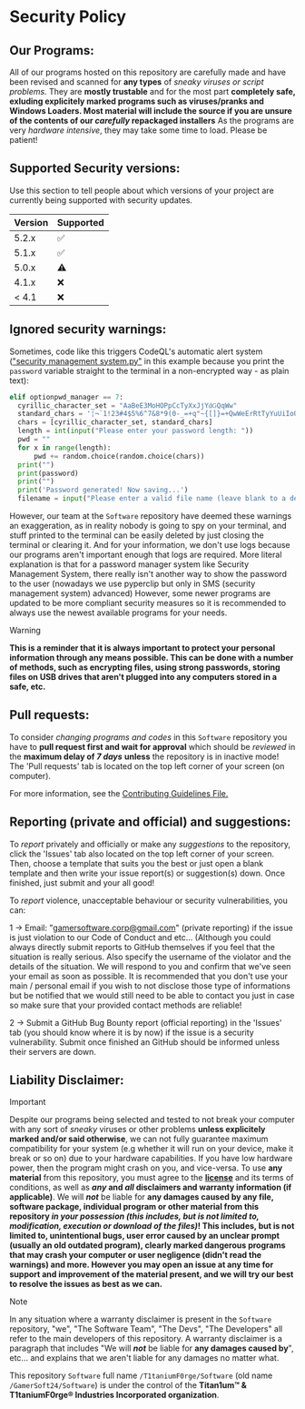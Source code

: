 # Security Policy

## Our Programs:
All of our programs hosted on this repository are carefully made and have been revised and scanned for **any types** of *sneaky viruses or script problems.* They are **mostly trustable** and for the most part **completely safe, exluding explicitely marked programs such as viruses/pranks and Windows Loaders. Most material will include the source if you are unsure of the contents of our *carefully* repackaged installers** As the programs are very *hardware intensive*, they may take some time to load. Please be patient!

## Supported Security versions:

Use this section to tell people about which versions of your project are
currently being supported with security updates. 

| Version | Supported          |
| ------- | ------------------ |
| 5.2.x   | :white_check_mark: |
| 5.1.x   | :white_check_mark: |
| 5.0.x   | :warning:          |
| 4.1.x   | :x:                |
| < 4.1   | :x:                |

## Ignored security warnings:

Sometimes, code like this triggers CodeQL's automatic alert system (["security management system.py"](/PySoft/Utilities/security%20management%20system.py) in this example because you print the `password` variable straight to the terminal in a non-encrypted way - as plain text):
```py
elif optionpwd_manager == 7:
  cyrillic_character_set = "АаВеЕЗМоНОРрСсТуХхЈјҮԁԌԚԛԜԝ"
  standard_chars = '¦¬`1!23#4$5%6^7&8*9(0-_=+q"~{[]}=+QwWeErRtTyYuUiIoOpPaAsSdDfFgGhHjJkKlL;:@~^%#\|zZxXcCvVbBnNmMm,<.>/?)'
  chars = [cyrillic_character_set, standard_chars]
  length = int(input("Please enter your password length: "))
  pwd = ""
  for x in range(length):
      pwd += random.choice(random.choice(chars))
  print("")
  print(password)
  print("")
  print('Password generated! Now saving...')
  filename = input("Please enter a valid file name (leave blank to a default file of pwd_openscs.pwd). If the file does not
```
However, our team at the `Software` repository have deemed these warnings an exaggeration, as in reality nobody is going to spy on your terminal, and stuff printed to the terminal can be easily deleted by just closing the terminal or clearing it. And for your information, we don't use logs because our programs aren't important enough that logs are required. More literal explanation is that for a password manager system like Security Management System, there really isn't another way to show the password to the user (nowadays we use pyperclip but only in SMS (security management system) advanced) However, some newer programs are updated to be more compliant security measures so it is recommended to always use the newest available programs for your needs.

> [!WARNING]
>
> **This is a reminder that it is always important to protect your personal information through any means possible. This can be done with a number of methods, such as encrypting files, using strong passwords, storing files on USB drives that aren't plugged into any computers stored in a safe, etc.**

## Pull requests:
To consider *changing programs and codes* in this `Software` repository you have to **pull request first and wait for approval** which should be *reviewed* in the **maximum delay of ***7 days***** **unless** the repository is in inactive mode! The 'Pull requests' tab is located on the top left corner of your screen (on computer).

For more information, see the [Contributing Guidelines File.](/CONTRIBUTING.md)

## Reporting (private and official) and suggestions: 
To *report* privately and officially or make any *suggestions* to the repository, click the 'Issues' tab also located on the top left corner of your screen. Then, choose a template that suits you the best or just open a blank template and then write your issue report(s) or suggestion(s) down. Once finished, just submit and your all good!

To *report* violence, unacceptable behaviour or security vulnerabilities, you can:

1 -> Email: "gamersoftware.corp@gmail.com" (private reporting) if the issue is just violation to our Code of Conduct and etc... (Although you could always directly submit reports to GitHub themselves if you feel that the situation is really serious. Also specify the username of the violator and the details of the situation. We will respond to you and confirm that we've seen your email as soon as possible. It is recommended that you don't use your main / personal email if you wish to not disclose those type of informations but be notified that we would still need to be able to contact you just in case so make sure that your provided contact methods are reliable!

2 -> Submit a GitHub Bug Bounty report (official reporting) in the 'Issues' tab (you should know where it is by now) if the issue is a security vulnerability. Submit once finished an GitHub should be informed unless their servers are down.

## Liability Disclaimer:

> [!IMPORTANT]
>
> Despite our programs being selected and tested to not break your computer with any sort of *sneaky* viruses or other problems **unless explicitely marked and/or said otherwise**, we can not fully guarantee maximum compatibility for your system (e.g whether it will run on your device, make it break or so on) due to your hardware capabilities. If you have low hardware power, then the program might crash on you, and vice-versa. To use **any material** from this repository, you must agree to the **[license](/LICENSE)** and its terms of conditions, as well as ***any* and *all* disclaimers and warranty information (if applicable)**. We will ***not*** be liable for **any damages caused by any file, software package, individual program or other material from this repository *in your possession (this includes, but is not limited to, modification, execution or download of the files)*! This includes, but is not limited to, unintentional bugs, user error caused by an unclear prompt (usually an old outdated program), clearly marked dangerous programs that may crash your computer or user negligence (didn't read the warnings) and more. However you may open an issue at any time for support and improvement of the material present, and we will try our best to resolve the issues as best as we can.**

> [!NOTE]
> In any situation where a warranty disclaimer is present in the `Software` repository, "we", "The Software Team", "The Devs", "The Developers" all refer to the main developers of this repository. A warranty disclaimer is a paragraph that includes "We will ***not*** be liable for **any damages caused by**", etc... and explains that we aren't liable for any damages no matter what.
>  
> This repository `Software` full name `/T1taniumF0rge/Software` (old name `/GamerSoft24/Software`) is under the control of the **Titan1um™ & T1taniumF0rge® Industries Incorporated organization**.
